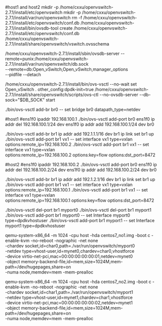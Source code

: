 #host1 and host2
mkdir -p /home/cxxu/openvswitch-2.7.1/install/etc/openvswitch
mkdir -p /home/cxxu/openvswitch-2.7.1/install/var/run/openvswitch
rm -f /home/cxxu/openvswitch-2.7.1/install/etc/openvswitch/conf.db
/home/cxxu/openvswitch-2.7.1/install/bin/ovsdb-tool create /home/cxxu/openvswitch-2.7.1/install/etc/openvswitch/conf.db  \
/home/cxxu/openvswitch-2.7.1/install/share/openvswitch/vswitch.ovsschema

/home/cxxu/openvswitch-2.7.1/install/sbin/ovsdb-server --remote=punix:/home/cxxu/openvswitch-2.7.1/install/var/run/openvswitch/db.sock \
--remote=db:Open_vSwitch,Open_vSwitch,manager_options \
--pidfile --detach

/home/cxxu/openvswitch-2.7.1/install/bin/ovs-vsctl --no-wait set Open_vSwitch . other_config:dpdk-init=true
/home/cxxu/openvswitch-2.7.1/install/share/openvswitch/scripts/ovs-ctl --no-ovsdb-server --db-sock="$DB_SOCK" start

./bin/ovs-vsctl add-br br0 -- set bridge br0 datapath_type=netdev

#host1
#ens1f0 ipaddr 192.168.100.1
./bin/ovs-vsctl add-port br0 ens1f0
ip addr del 192.168.100.1/24 dev ens1f0
ip addr add 192.168.100.1/24 dev br0

./bin/ovs-vsctl add-br br1
ip addr add 192.1.1.1/16 dev br1 
ip link set br1 up
./bin/ovs-vsctl add-port br1 vx1 -- set interface vx1 type=vxlan options:remote_ip=192.168.100.2
./bin/ovs-vsctl add-port br1 vx1 -- set interface vx1 type=vxlan \
    options:remote_ip=192.168.100.2 options:key=flow options:dst_port=8472

#host2
#ens1f0 ipaddr 192.168.100.2
./bin/ovs-vsctl add-port br0 ens1f0
ip addr del 192.168.100.2/24 dev ens1f0
ip addr add 192.168.100.2/24 dev br0

./bin/ovs-vsctl add-br br1
ip addr add 192.1.2.1/16 dev br1 
ip link set br1 up
./bin/ovs-vsctl add-port br1 vx1 -- set interface vx1 type=vxlan options:remote_ip=192.168.100.1
./bin/ovs-vsctl add-port br1 vx1 -- set interface vx1 type=vxlan \
    options:remote_ip=192.168.100.1 options:key=flow options:dst_port=8472

./bin/ovs-vsctl del-port br1 myport0
./bin/ovs-vsctl del-port br1 myport1
./bin/ovs-vsctl add-port br1 myport0 -- set Interface myport0 type=dpdkvhostuser
./bin/ovs-vsctl add-port br1 myport1 -- set Interface myport1 type=dpdkvhostuser

qemu-system-x86_64 -m 1024 -cpu host -hda centos7_no1.img -boot c -enable-kvm -no-reboot -nographic -net none \
-chardev socket,id=char0,path=./var/run/openvswitch/myport0 \
-netdev type=vhost-user,id=mynet0,chardev=char0,vhostforce \
-device virtio-net-pci,mac=00:00:00:00:00:01,netdev=mynet0 \
-object memory-backend-file,id=mem,size=1024M,mem-path=/dev/hugepages,share=on \
-numa node,memdev=mem -mem-prealloc

qemu-system-x86_64 -m 1024 -cpu host -hda centos7_no2.img -boot c -enable-kvm -no-reboot -nographic -net none \
-chardev socket,id=char1,path=./var/run/openvswitch/myport1 \
-netdev type=vhost-user,id=mynet1,chardev=char1,vhostforce \
-device virtio-net-pci,mac=00:00:00:00:00:02,netdev=mynet1 \
-object memory-backend-file,id=mem,size=1024M,mem-path=/dev/hugepages,share=on \
-numa node,memdev=mem -mem-prealloc


